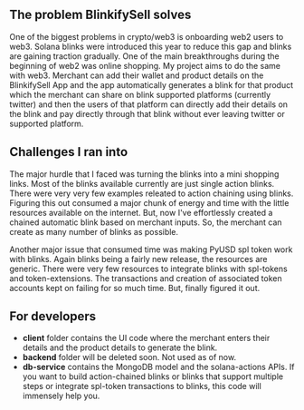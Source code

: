 **The problem BlinkifySell solves**
---
One of the biggest problems in crypto/web3 is onboarding web2 users to web3. Solana blinks were introduced this year to reduce this gap and blinks are gaining traction gradually. One of the main breakthroughs during the beginning of web2 was online shopping. My project aims to do the same with web3. Merchant can add their wallet and product details on the BlinkifySell App and the app automatically generates a blink for that product which the merchant can share on blink supported platforms (currently twitter) and then the users of that platform can directly add their details on the blink and pay directly through that blink without ever leaving twitter or supported platform.

**Challenges I ran into**
---
The major hurdle that I faced was turning the blinks into a mini shopping links. Most of the blinks available currently are just single action blinks. There were very very few examples releated to action chaining using blinks. Figuring this out consumed a major chunk of energy and time with the little resources available on the internet. But, now I've effortlessly created a chained automatic blink based on merchant inputs. So, the merchant can create as many number of blinks as possible.

Another major issue that consumed time was making PyUSD spl token work with blinks. Again blinks being a fairly new release, the resources are generic. There were very few resources to integrate blinks with spl-tokens and token-extensions. The transactions and creation of associated token accounts kept on failing for so much time. But, finally figured it out.

**For developers**
---
- **client** folder contains the UI code where the merchant enters their details and the product details to generate the blink.
- **backend** folder will be deleted soon. Not used as of now.
- **db-service** contains the MongoDB model and the solana-actions APIs. If you want to build action-chained blinks or blinks that support multiple steps or integrate spl-token transactions to blinks, this code will immensely help you.
